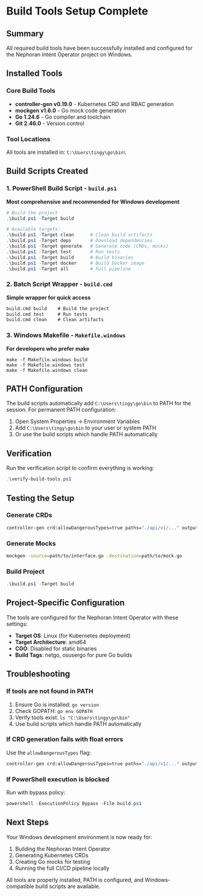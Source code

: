 # Build Tools Setup Complete

## Summary

All required build tools have been successfully installed and configured for the Nephoran Intent Operator project on Windows.

## Installed Tools

### Core Build Tools
- **controller-gen v0.19.0** - Kubernetes CRD and RBAC generation
- **mockgen v1.6.0** - Go mock code generation
- **Go 1.24.6** - Go compiler and toolchain
- **Git 2.46.0** - Version control

### Tool Locations
All tools are installed in: `C:\Users\tingy\go\bin\`

## Build Scripts Created

### 1. PowerShell Build Script - `build.ps1`
**Most comprehensive and recommended for Windows development**

```powershell
# Build the project
.\build.ps1 -Target build

# Available targets:
.\build.ps1 -Target clean      # Clean build artifacts
.\build.ps1 -Target deps       # Download dependencies  
.\build.ps1 -Target generate   # Generate code (CRDs, mocks)
.\build.ps1 -Target test       # Run tests
.\build.ps1 -Target build      # Build binaries
.\build.ps1 -Target docker     # Build Docker image
.\build.ps1 -Target all        # Full pipeline
```

### 2. Batch Script Wrapper - `build.cmd`
**Simple wrapper for quick access**

```cmd
build.cmd build    # Build the project
build.cmd test     # Run tests
build.cmd clean    # Clean artifacts
```

### 3. Windows Makefile - `Makefile.windows`
**For developers who prefer make**

```make
make -f Makefile.windows build
make -f Makefile.windows test
make -f Makefile.windows clean
```

## PATH Configuration

The build scripts automatically add `C:\Users\tingy\go\bin` to PATH for the session. For permanent PATH configuration:

1. Open System Properties → Environment Variables
2. Add `C:\Users\tingy\go\bin` to your user or system PATH
3. Or use the build scripts which handle PATH automatically

## Verification

Run the verification script to confirm everything is working:

```powershell
.\verify-build-tools.ps1
```

## Testing the Setup

### Generate CRDs
```bash
controller-gen crd:allowDangerousTypes=true paths="./api/v1/..." output:crd:dir=config/crd/bases
```

### Generate Mocks
```bash
mockgen -source=path/to/interface.go -destination=path/to/mock.go
```

### Build Project
```powershell
.\build.ps1 -Target build
```

## Project-Specific Configuration

The tools are configured for the Nephoran Intent Operator with these settings:
- **Target OS**: Linux (for Kubernetes deployment)
- **Target Architecture**: amd64
- **CGO**: Disabled for static binaries
- **Build Tags**: netgo, osusergo for pure Go builds

## Troubleshooting

### If tools are not found in PATH
1. Ensure Go is installed: `go version`
2. Check GOPATH: `go env GOPATH`
3. Verify tools exist: `ls "C:\Users\tingy\go\bin"`
4. Use build scripts which handle PATH automatically

### If CRD generation fails with float errors
Use the `allowDangerousTypes` flag:
```bash
controller-gen crd:allowDangerousTypes=true paths="./api/v1/..." output:crd:dir=config/crd/bases
```

### If PowerShell execution is blocked
Run with bypass policy:
```powershell
powershell -ExecutionPolicy Bypass -File build.ps1
```

## Next Steps

Your Windows development environment is now ready for:
1. Building the Nephoran Intent Operator
2. Generating Kubernetes CRDs
3. Creating Go mocks for testing
4. Running the full CI/CD pipeline locally

All tools are properly installed, PATH is configured, and Windows-compatible build scripts are available.
